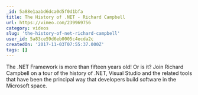 ```yaml
---
_id: 5a88e1aabd6dca0d5f0d1bfa
title: The History of .NET - Richard Campbell
url: https://vimeo.com/239969756
category: videos
slug: 'the-history-of-net-richard-campbell'
user_id: 5a83ce59d6eb0005c4ecda2c
createdOn: '2017-11-03T07:55:37.000Z'
tags: []
---
```


The .NET Framework is more than fifteen years old! Or is it? Join Richard Campbell on a tour of the history of .NET, Visual Studio and the related tools that have been the principal way that developers build software in the Microsoft space.


